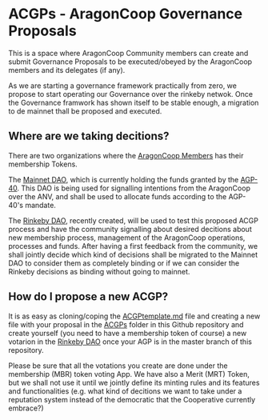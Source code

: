 # ACGPs - AragonCoop Governance Proposals

This is a space where AragonCoop Community members can create and submit Governance Proposals to be executed/obeyed by the AragonCoop members and its delegates (if any).

As we are starting a governance framework practically from zero, we propose to start operating our Governance over the rinkeby netwok. Once the Governance framwork has shown itself to be stable enough, a migration to de mainnet thall be proposed and executed.

## Where are we taking decitions?
There are two organizations where the [AragonCoop Members](https://github.com/aragoncoop/membership) has their membership Tokens.

The [Mainnet DAO](https://mainnet.aragon.org/#/0x940B2B518F761f4c52CDd9865C57D9a907DC5E82), which is currently holding the funds granted by the [AGP-40](https://github.com/aragon/AGPs/blob/master/AGPs/AGP-40.md). This DAO is being used for signalling intentions from the AragonCoop over the ANV, and shall be used to allocate funds according to the AGP-40's mandate.

The [Rinkeby DAO](https://rinkeby.aragon.org/#/flight.aragonid.eth/), recently created, will be used to test this proposed ACGP process and have the community signalling about desired decitions about new membership process, management of the AragonCoop operations, processes and funds.
After having a first feedback from the community, we shall jointly decide which kind of decisions shall be migrated to the Mainnet DAO to consider them as completely binding or if we can consider the Rinkeby decisions as binding without going to mainnet.

## How do I propose a new ACGP?

It is as easy as cloning/coping the [ACGPtemplate.md](./ACGPtemplate.md) file and creating a new file with your proposal in the [ACGPs](./ACGPs/) folder in this Github repository and create yourself (you need to have a membership token of course) a new votarion in the [Rinkeby DAO](https://rinkeby.aragon.org/#/flight.aragonid.eth/) once your AGP is in the master branch of this repository.

Please be sure that all the votations you create are done under the membership (MBR) token voting App. We have also a Merit (MRT) Token, but we shall not use it until we jointly define its minting rules and its features and functionalities (e.g. what kind of decitions we want to take under a reputation system instead of the democratic that the Cooperative currently embrace?)